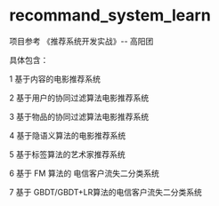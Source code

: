# recommand_system_learn
项目参考 《推荐系统开发实战》-- 高阳团



具体包含：

 1 基于内容的电影推荐系统

 2 基于用户的协同过滤算法电影推荐系统

 3 基于物品的协同过滤算法电影推荐系统

4 基于隐语义算法的电影推荐系统

5 基于标签算法的艺术家推荐系统

6 基于 FM 算法的 电信客户流失二分类系统

7 基于 GBDT/GBDT+LR算法的电信客户流失二分类系统


